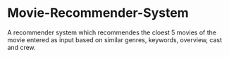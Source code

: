 # Movie-Recommender-System
A recommender system which recommendes the cloest 5 movies of the movie entered as input based on similar genres, keywords, overview, cast and crew.
